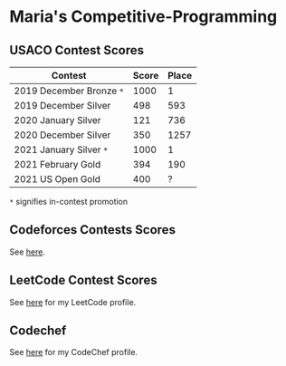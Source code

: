 # Maria's Competitive-Programming
## USACO Contest Scores
| Contest | Score | Place |
| ------------ | ---------- | ------------ |
| 2019 December Bronze ```*``` | 1000 | 1 |
| 2019 December Silver | 498 | 593|
| 2020 January Silver | 121 | 736 |
| 2020 December Silver | 350 | 1257 |
| 2021 January Silver ```*``` | 1000| 1 |
| 2021 February Gold | 394 | 190 |
| 2021 US Open Gold | 400 | ? |

```*``` signifies in-contest promotion

## Codeforces Contests Scores
See [here](https://codeforces.com/contests/with/olympia).

## LeetCode Contest Scores
See [here](https://leetcode.com/passionFruitFlower/) for my LeetCode profile.

## Codechef
See [here](https://www.codechef.com/users/airamc) for my CodeChef profile.
